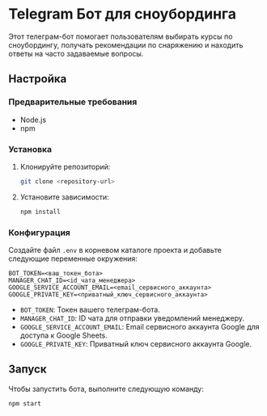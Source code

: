 # Telegram Бот для сноубординга

Этот телеграм-бот помогает пользователям выбирать курсы по сноубордингу, получать рекомендации по снаряжению и находить ответы на часто задаваемые вопросы.

## Настройка

### Предварительные требования

* Node.js
* npm

### Установка

1. Клонируйте репозиторий:
   ```bash
   git clone <repository-url>
   ```
2. Установите зависимости:
   ```bash
   npm install
   ```

### Конфигурация

Создайте файл `.env` в корневом каталоге проекта и добавьте следующие переменные окружения:

```
BOT_TOKEN=<ваш_токен_бота>
MANAGER_CHAT_ID=<id_чата_менеджера>
GOOGLE_SERVICE_ACCOUNT_EMAIL=<email_сервисного_аккаунта>
GOOGLE_PRIVATE_KEY=<приватный_ключ_сервисного_аккаунта>
```

- `BOT_TOKEN`: Токен вашего телеграм-бота.
- `MANAGER_CHAT_ID`: ID чата для отправки уведомлений менеджеру.
- `GOOGLE_SERVICE_ACCOUNT_EMAIL`: Email сервисного аккаунта Google для доступа к Google Sheets.
- `GOOGLE_PRIVATE_KEY`: Приватный ключ сервисного аккаунта Google.

## Запуск

Чтобы запустить бота, выполните следующую команду:

```bash
npm start
```
